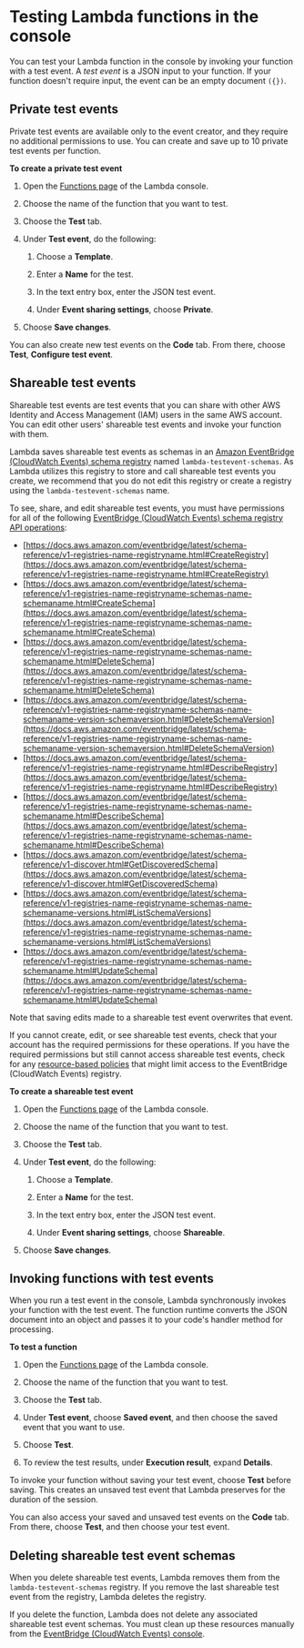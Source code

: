 # Testing Lambda functions in the console<a name="testing-functions"></a>

You can test your Lambda function in the console by invoking your function with a test event\. A *test event* is a JSON input to your function\. If your function doesn't require input, the event can be an empty document `({})`\.

## Private test events<a name="creating-private-events"></a>

Private test events are available only to the event creator, and they require no additional permissions to use\. You can create and save up to 10 private test events per function\.

**To create a private test event**

1. Open the [Functions page](https://console.aws.amazon.com/lambda/home#/functions) of the Lambda console\.

1. Choose the name of the function that you want to test\.

1. Choose the **Test** tab\.

1. Under **Test event**, do the following:

   1. Choose a **Template**\.

   1. Enter a **Name** for the test\.

   1. In the text entry box, enter the JSON test event\.

   1. Under **Event sharing settings**, choose **Private**\.

1. Choose **Save changes**\.

You can also create new test events on the **Code** tab\. From there, choose **Test**, **Configure test event**\.

## Shareable test events<a name="creating-shareable-events"></a>

Shareable test events are test events that you can share with other AWS Identity and Access Management \(IAM\) users in the same AWS account\. You can edit other users' shareable test events and invoke your function with them\.

Lambda saves shareable test events as schemas in an [Amazon EventBridge \(CloudWatch Events\) schema registry](https://docs.aws.amazon.com/eventbridge/latest/userguide/eb-schema-registry.html) named `lambda-testevent-schemas`\. As Lambda utilizes this registry to store and call shareable test events you create, we recommend that you do not edit this registry or create a registry using the `lambda-testevent-schemas` name\.

To see, share, and edit shareable test events, you must have permissions for all of the following [EventBridge \(CloudWatch Events\) schema registry API operations](https://docs.aws.amazon.com/eventbridge/latest/schema-reference/operations.html):
+ [https://docs.aws.amazon.com/eventbridge/latest/schema-reference/v1-registries-name-registryname.html#CreateRegistry](https://docs.aws.amazon.com/eventbridge/latest/schema-reference/v1-registries-name-registryname.html#CreateRegistry)
+ [https://docs.aws.amazon.com/eventbridge/latest/schema-reference/v1-registries-name-registryname-schemas-name-schemaname.html#CreateSchema](https://docs.aws.amazon.com/eventbridge/latest/schema-reference/v1-registries-name-registryname-schemas-name-schemaname.html#CreateSchema)
+ [https://docs.aws.amazon.com/eventbridge/latest/schema-reference/v1-registries-name-registryname-schemas-name-schemaname.html#DeleteSchema](https://docs.aws.amazon.com/eventbridge/latest/schema-reference/v1-registries-name-registryname-schemas-name-schemaname.html#DeleteSchema)
+ [https://docs.aws.amazon.com/eventbridge/latest/schema-reference/v1-registries-name-registryname-schemas-name-schemaname-version-schemaversion.html#DeleteSchemaVersion](https://docs.aws.amazon.com/eventbridge/latest/schema-reference/v1-registries-name-registryname-schemas-name-schemaname-version-schemaversion.html#DeleteSchemaVersion)
+ [https://docs.aws.amazon.com/eventbridge/latest/schema-reference/v1-registries-name-registryname.html#DescribeRegistry](https://docs.aws.amazon.com/eventbridge/latest/schema-reference/v1-registries-name-registryname.html#DescribeRegistry)
+ [https://docs.aws.amazon.com/eventbridge/latest/schema-reference/v1-registries-name-registryname-schemas-name-schemaname.html#DescribeSchema](https://docs.aws.amazon.com/eventbridge/latest/schema-reference/v1-registries-name-registryname-schemas-name-schemaname.html#DescribeSchema)
+ [https://docs.aws.amazon.com/eventbridge/latest/schema-reference/v1-discover.html#GetDiscoveredSchema](https://docs.aws.amazon.com/eventbridge/latest/schema-reference/v1-discover.html#GetDiscoveredSchema)
+ [https://docs.aws.amazon.com/eventbridge/latest/schema-reference/v1-registries-name-registryname-schemas-name-schemaname-versions.html#ListSchemaVersions](https://docs.aws.amazon.com/eventbridge/latest/schema-reference/v1-registries-name-registryname-schemas-name-schemaname-versions.html#ListSchemaVersions)
+ [https://docs.aws.amazon.com/eventbridge/latest/schema-reference/v1-registries-name-registryname-schemas-name-schemaname.html#UpdateSchema](https://docs.aws.amazon.com/eventbridge/latest/schema-reference/v1-registries-name-registryname-schemas-name-schemaname.html#UpdateSchema)

Note that saving edits made to a shareable test event overwrites that event\.

If you cannot create, edit, or see shareable test events, check that your account has the required permissions for these operations\. If you have the required permissions but still cannot access shareable test events, check for any [resource\-based policies](access-control-resource-based.md) that might limit access to the EventBridge \(CloudWatch Events\) registry\.

**To create a shareable test event**

1. Open the [Functions page](https://console.aws.amazon.com/lambda/home#/functions) of the Lambda console\.

1. Choose the name of the function that you want to test\.

1. Choose the **Test** tab\.

1. Under **Test event**, do the following:

   1. Choose a **Template**\.

   1. Enter a **Name** for the test\.

   1. In the text entry box, enter the JSON test event\.

   1. Under **Event sharing settings**, choose **Shareable**\.

1. Choose **Save changes**\.

## Invoking functions with test events<a name="invoke-with-event"></a>

When you run a test event in the console, Lambda synchronously invokes your function with the test event\. The function runtime converts the JSON document into an object and passes it to your code's handler method for processing\.

**To test a function**

1. Open the [Functions page](https://console.aws.amazon.com/lambda/home#/functions) of the Lambda console\.

1. Choose the name of the function that you want to test\.

1. Choose the **Test** tab\.

1. Under **Test event**, choose **Saved event**, and then choose the saved event that you want to use\.

1. Choose **Test**\.

1. To review the test results, under **Execution result**, expand **Details**\.

To invoke your function without saving your test event, choose **Test** before saving\. This creates an unsaved test event that Lambda preserves for the duration of the session\.

You can also access your saved and unsaved test events on the **Code** tab\. From there, choose **Test**, and then choose your test event\.

## Deleting shareable test event schemas<a name="deleting-test-schemas"></a>

When you delete shareable test events, Lambda removes them from the `lambda-testevent-schemas` registry\. If you remove the last shareable test event from the registry, Lambda deletes the registry\.

If you delete the function, Lambda does not delete any associated shareable test event schemas\. You must clean up these resources manually from the [EventBridge \(CloudWatch Events\) console](https://console.aws.amazon.com/events)\.